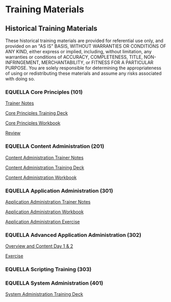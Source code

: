 # Training Materials

## Historical Training Materials

These historical training materials are provided for referential use only, and provided on an "AS IS" BASIS, WITHOUT WARRANTIES OR CONDITIONS OF ANY KIND,
either express or implied, including, without limitation, any warranties or conditions of ACCURACY, COMPLETENESS, TITLE, NON-INFRINGEMENT, MERCHANTABILITY, or FITNESS FOR A PARTICULAR PURPOSE.
You are solely responsible for determining the appropriateness of using or redistributing these materials and assume any risks associated with doing so.

### EQUELLA Core Principles (101)
[Trainer Notes](EQ101TrainerNotesOpenSource.docx)

[Core Principles Training Deck](EQ101EQUELLA63CorePrinciplesPPTOpenSource.pptx)

[Core Principles Workbook](EQ101EQUELLA63CorePrinciplesWorkbookOpenSource.docx)

[Review](EQ101%20Review%20EQ6.3%20Open%20Source.pptx)

### EQUELLA Content Administration (201)
[Content Administration Trainer Notes](EQ201TrainerNotesOpenSource.docx)

[Content Administration Training Deck](EQ201EQUELLA63ContentManagementSlidesOpenSource.pptx)

[Content Administration Workbook](EQ201EQUELLA63ContentAdministratorWorkbookOpenSource.docx)


### EQUELLA Application Administration (301)
[Application Administration Trainer Notes](EQ301TrainerNotesOpenSource.docx)

[Application Administration Workbook](EQ301EQUELLA63ApplicationAdministratorWorkbookOpenSource.docx)

[Application Administration Exercise](EQ301EQUELLA63ApplicationAdministratorExerciseOpenSource.docx)


### EQUELLA Advanced Application Administration (302)
[Overview and Content Day 1 & 2](EQ302OverviewContentDayOneAndTwoOpenSource.pptx)

[Exercise](EQ302ExerciseOpenSource.docx)

### EQUELLA Scripting Training (303)


### EQUELLA System Administration (401)
[System Administration Training Deck](SystemAdministrationTrainingOpenSource.pptx)
